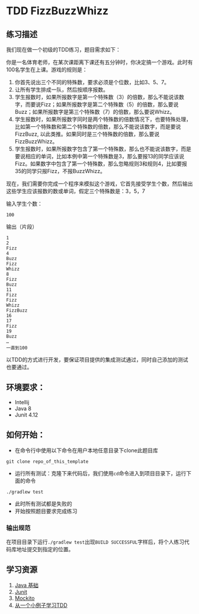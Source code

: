 # TDD FizzBuzzWhizz

## 练习描述

我们现在做一个初级的TDD练习，题目需求如下：

你是一名体育老师，在某次课距离下课还有五分钟时，你决定搞一个游戏。此时有100名学生在上课。游戏的规则是：

1. 你首先说出三个不同的特殊数，要求必须是个位数，比如3、5、7。
2. 让所有学生排成一队，然后按顺序报数。
3. 学生报数时，如果所报数字是第一个特殊数（3）的倍数，那么不能说该数字，而要说Fizz；如果所报数字是第二个特殊数（5）的倍数，那么要说Buzz；如果所报数字是第三个特殊数（7）的倍数，那么要说Whizz。
4. 学生报数时，如果所报数字同时是两个特殊数的倍数情况下，也要特殊处理，比如第一个特殊数和第二个特殊数的倍数，那么不能说该数字，而是要说FizzBuzz, 以此类推。如果同时是三个特殊数的倍数，那么要说FizzBuzzWhizz。
5. 学生报数时，如果所报数字包含了第一个特殊数，那么也不能说该数字，而是要说相应的单词，比如本例中第一个特殊数是3，那么要报13的同学应该说Fizz。如果数字中包含了第一个特殊数，那么忽略规则3和规则4，比如要报35的同学只报Fizz，不报BuzzWhizz。
 
现在，我们需要你完成一个程序来模拟这个游戏，它首先接受学生个数，然后输出这些学生应该报数的数或单词，假定三个特殊数是：3，5，7

输入学生个数：
```
100
```

输出（片段）
```
1
2
Fizz
4
Buzz
Fizz
Whizz
8
Fizz
Buzz
11
Fizz
Fizz
Whizz
FizzBuzz
16
17
Fizz
19
Buzz 
…
一直到100
```

以TDD的方式进行开发，要保证项目提供的集成测试通过，同时自己添加的测试也要通过。

## 环境要求：

- Intellij
- Java 8
- Junit 4.12

## 如何开始：

- 在命令行中使用以下命令在用户本地任意目录下clone此题目库
```
git clone repo_of_this_template
```
- 运行所有测试：克隆下来代码后，我们使用`cd`命令进入到项目目录下，运行下面的命令
```
./gradlew test
```
- 此时所有测试都是失败的
- 开始按照题目要求完成练习

### 输出规范

在项目目录下运行`./gradlew test`出现`BUILD SUCCESSFUL`字样后，将个人练习代码库地址提交到指定的位置。

## 学习资源
1. [Java 基础](http://www.runoob.com/java/java-tutorial.html)
2. [Junit](http://junit.org/junit5/docs/current/user-guide/#writing-tests-assertions)
3. [Mockito](http://site.mockito.org/)
4. [从一个小例子学习TDD](http://icodeit.org/2014/11/tdd-step-by-step/)

